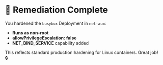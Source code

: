 # 🎉 Remediation Complete

You hardened the `busybox` Deployment in `net-acm`:

- **Runs as non-root**
- **allowPrivilegeEscalation: false**
- **NET_BIND_SERVICE** capability added

This reflects standard production hardening for Linux containers. Great job! 🔒
